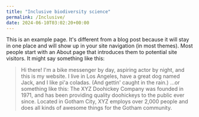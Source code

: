 ```yaml
---
title: "Inclusive biodiversity science"
permalink: /Inclusive/
date: 2024-06-10T03:02:20+00:00
---
```

This is an example page. It's different from a blog post because it will stay in one place and will show up in your site navigation (in most themes). Most people start with an About page that introduces them to
potential site visitors. It might say something like this:
> Hi there! I'm a bike messenger by day, aspiring actor by night, and this is my website. I live in Los Angeles, have a great dog named Jack, and I like pi'a coladas. (And gettin' caught in the rain.)
...or something like this:
> The XYZ Doohickey Company was founded in 1971, and has been providing quality doohickeys to the public ever since. Located in Gotham City, XYZ employs over 2,000 people and does all kinds of awesome things for the
Gotham community.